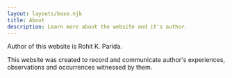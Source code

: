 ```yaml
---
layout: layouts/base.njk
title: About
description: Learn more about the website and it's author.
---
```


Author of this website is Rohit K. Parida.

This website was created to record and communicate author's experiences, observations and occurrences witnessed by them.
